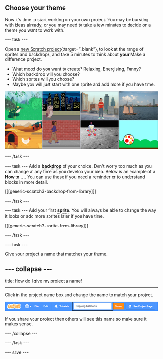 ## Choose your theme

Now it's time to start working on your own project. You may be bursting with ideas already, or you may need to take a few minutes to decide on a theme you want to work with.

--- task ---

Open a [new Scratch project](https://scratch.mit.edu/projects/editor){:target=”_blank”}, to look at the range of sprites and backdrops, and take 5 minutes to think about **your** Make a difference project. 

+ What mood do you want to create? Relaxing, Energising, Funny?
+ Which backdrop will you choose? 
+ Which sprites will you choose? 
+ Maybe you will just start with one sprite and add more if you have time.

![Image with sprites and backdrops](images/sprite-backdrop.png)

--- /task ---

--- task ---
Add a <span class="keyword">backdrop<span class="definition">A background image that appears behind all of the sprites and can't move.</span></span> of your choice. Don't worry too much as you can change at any time as you develop your idea. Below is an example of a **How to …**. You can use these if you need a reminder or to understand blocks in more detail.

[[[generic-scratch3-backdrop-from-library]]]

--- /task ---

--- task ---
Add your first <span class="keyword">sprite<span class="definition">A character or object that can have code that makes it do something.</span></span>. You will always be able to change the way it looks or add more sprites later if you have time. 

[[[generic-scratch3-sprite-from-library]]]

--- /task ---

--- task ---

Give your project a name that matches your theme. 

--- collapse ---
---

title: How do I give my project a name?

---

Click in the project name box and change the name to match your project. 

![Project name highlighted](images/change-project-name.png)

If you share your project then others will see this name so make sure it makes sense. 

--- /collapse --- 

--- /task ---

--- save ---

<style>
.keyword {
  position: relative;
  display: inline-block;
  font-weight:bold;
  border-bottom: 2px dotted black;
}

.keyword .definition {
  visibility: hidden;
  font-weight: normal;
  width: 275px;
  background-color: white;
  color: black;
  text-align: left;
  border-radius: 6px;
  padding: 10px;
  border-width: 2px;
  border-style: solid;
  position: absolute;
  left: 0px;
  top: 35px;
  z-index: 1;
}

.keyword:hover .definition {
  visibility: visible;
}
</style>
